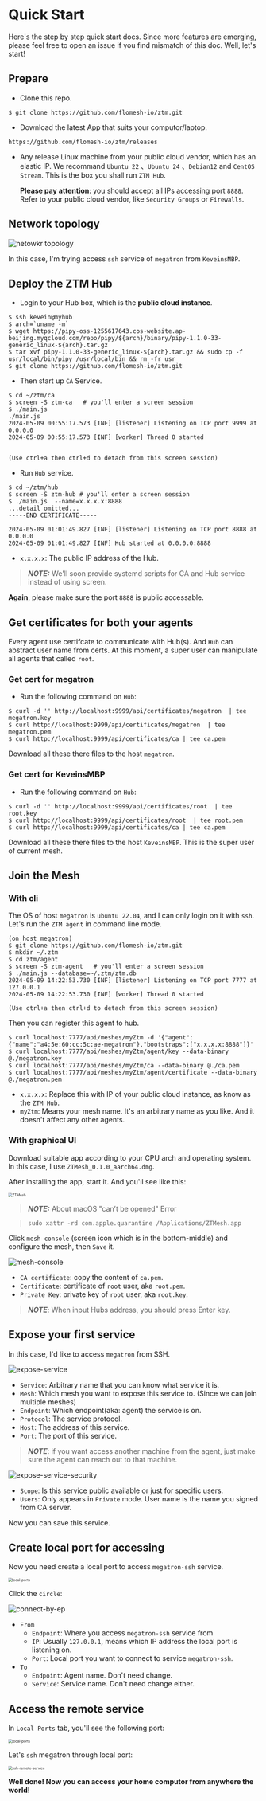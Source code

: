 # Quick Start

Here's the step by step quick start docs. Since more features are emerging, please feel free to open an issue if you find mismatch of this doc. Well, let's start!

## Prepare

* Clone this repo.

```shell
$ git clone https://github.com/flomesh-io/ztm.git
```

* Download the latest App that suits your computor/laptop.

```
https://github.com/flomesh-io/ztm/releases
```

* Any release Linux machine from your public cloud vendor, which has an elastic IP. We recommand `Ubuntu 22` 、`Ubuntu 24` 、`Debian12` and `CentOS Stream`. This is the box you shall run `ZTM Hub`.

   **Please pay attention**: you should accept all IPs accessing port `8888`. Refer to your public cloud vendor, like `Security Groups` or `Firewalls`.

## Network topology

![netowkr topology](assets/network-topo.png)

In this case, I'm trying access `ssh` service of `megatron` from `KeveinsMBP`.

## Deploy the ZTM Hub

* Login to your Hub box, which is the **public cloud instance**. 

``` shell
$ ssh kevein@myhub
$ arch=`uname -m`
$ wget https://pipy-oss-1255617643.cos-website.ap-beijing.myqcloud.com/repo/pipy/${arch}/binary/pipy-1.1.0-33-generic_linux-${arch}.tar.gz
$ tar xvf pipy-1.1.0-33-generic_linux-${arch}.tar.gz && sudo cp -f usr/local/bin/pipy /usr/local/bin && rm -fr usr
$ git clone https://github.com/flomesh-io/ztm.git
```

* Then start up `CA` Service.

```shell
$ cd ~/ztm/ca
$ screen -S ztm-ca   # you'll enter a screen session
$ ./main.js
./main.js 
2024-05-09 00:55:17.573 [INF] [listener] Listening on TCP port 9999 at 0.0.0.0
2024-05-09 00:55:17.573 [INF] [worker] Thread 0 started


(Use ctrl+a then ctrl+d to detach from this screen session)
```

* Run `Hub` service.

```shell
$ cd ~/ztm/hub
$ screen -S ztm-hub # you'll enter a screen session
$ ./main.js  --name=x.x.x.x:8888
...detail omitted...
-----END CERTIFICATE-----

2024-05-09 01:01:49.827 [INF] [listener] Listening on TCP port 8888 at 0.0.0.0
2024-05-09 01:01:49.827 [INF] Hub started at 0.0.0.0:8888
```

* `x.x.x.x`: The public IP address of the Hub.

>  **_NOTE:_** We'll soon provide systemd scripts for CA and Hub service instead of using screen.

 **Again**, please make sure the port `8888` is public accessable.

## Get certificates for both your agents

Every agent use certifcate to communicate with Hub(s). And `Hub` can abstract user name from certs. At this moment, a super user can manipulate all agents that called `root`.

### Get cert for megatron

* Run the following command on `Hub`:

```shell
$ curl -d '' http://localhost:9999/api/certificates/megatron  | tee megatron.key
$ curl http://localhost:9999/api/certificates/megatron  | tee megatron.pem
$ curl http://localhost:9999/api/certificates/ca | tee ca.pem
```

Download all these there files to the host `megatron`.

### Get cert for KeveinsMBP

* Run the following command on `Hub`:

```shell
$ curl -d '' http://localhost:9999/api/certificates/root  | tee root.key
$ curl http://localhost:9999/api/certificates/root  | tee root.pem
$ curl http://localhost:9999/api/certificates/ca | tee ca.pem
```

Download all these there files to the host `KeveinsMBP`. This is the super user of current mesh.

## Join the Mesh

### With cli 

The OS of  host `megatron` is `ubuntu 22.04`, and I can only login on it with `ssh`. Let's run the `ZTM agent` in command line mode.

```shell
(on host megatron)
$ git clone https://github.com/flomesh-io/ztm.git
$ mkdir ~/.ztm
$ cd ztm/agent
$ screen -S ztm-agent   # you'll enter a screen session
$ ./main.js --database=~/.ztm/ztm.db
2024-05-09 14:22:53.730 [INF] [listener] Listening on TCP port 7777 at 127.0.0.1
2024-05-09 14:22:53.730 [INF] [worker] Thread 0 started

(Use ctrl+a then ctrl+d to detach from this screen session)
```

Then you can register this agent to hub.

```shell
$ curl localhost:7777/api/meshes/myZtm -d '{"agent":{"name":"a4:5e:60:cc:5c:ae-megatron"},"bootstraps":["x.x.x.x:8888"]}'
$ curl localhost:7777/api/meshes/myZtm/agent/key --data-binary @./megatron.key 
$ curl localhost:7777/api/meshes/myZtm/ca --data-binary @./ca.pem 
$ curl localhost:7777/api/meshes/myZtm/agent/certificate --data-binary @./megatron.pem 
```

* `x.x.x.x`: Replace this with IP of your public cloud instance, as know as the `ZTM Hub`.
* `myZtm`: Means your mesh name. It's an arbitrary name as you like. And it doesn't affect any other agents.

### With graphical UI

Download suitable app according to your CPU arch and operating system. In this case, I use `ZTMesh_0.1.0_aarch64.dmg`.

After installing the app, start it. And you'll see like this:

<img src="assets/ztmesh.png" alt="ZTMesh" style="zoom:50%;" />

> **_NOTE:_** About macOS "can’t be opened" Error

> ```
> sudo xattr -rd com.apple.quarantine /Applications/ZTMesh.app
> ```

Click `mesh console` (screen icon which is in the bottom-middle) and configure the mesh, then `Save` it.

![mesh-console](assets/mesh-console.png)

* `CA certificate`: copy the content of `ca.pem`.
* `Certificate`: certificate of `root` user, aka `root.pem`.
* `Private Key`: private key of `root` user, aka `root.key`.

> **_NOTE_**: When input Hubs address, you should press Enter key.

## Expose your first service

In this case, I'd like to access `megatron` from SSH.

![expose-service](assets/expose-service.png)

* `Service`: Arbitrary name that you can know what service it is.
* `Mesh`: Which mesh you want to expose this service to. (Since we can join multiple meshes)
* `Endpoint`: Which endpoint(aka: agent) the service is on.
* `Protocol`: The service protocol.
* `Host`: The address of this service.
* `Port`: The port of this service.

> **_NOTE_**: if you want access another machine from the agent, just make sure the agent can reach out to that machine.

![expose-service-security](assets/expose-service-security.png)

* `Scope`: Is this service public available or just for specific users.
* `Users`: Only appears in `Private` mode. User name is the name you signed from CA server.

Now you can save this service.

## Create local port for accessing

Now you need create a local port to access `megatron-ssh` service.

<img src="assets/local-ports.png" alt="local-ports" style="zoom:50%;" />

Click the `circle`:

![connect-by-ep](assets/connect-by-ep.png)

* `From`
  * `Endpoint`: Where you access `megatron-ssh` service from
  * `IP`: Usually `127.0.0.1`, means which IP address the local port is listening on.
  * `Port`: Local port you want to connect to service `megatron-ssh`. 
* `To`
  * `Endpoint`: Agent name. Don't need change.
  * `Service`: Service name. Don't need change either.

## Access the remote service

In `Local Ports` tab, you'll see the following port:

<img src="assets/local-ports.png" alt="local-ports" style="zoom:50%;" />



Let's `ssh` megatron through local port:

<img src="assets/ssh-remote-service.png" alt="ssh-remote-service" style="zoom:50%;" />

**Well done! Now you can access your home computor from anywhere the world!**
